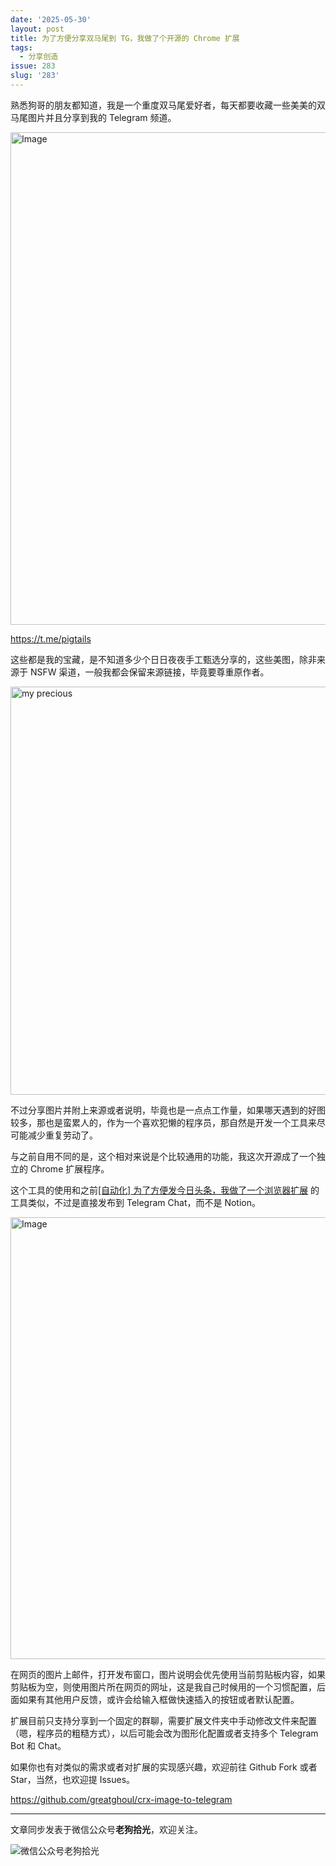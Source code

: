 ```yaml
---
date: '2025-05-30'
layout: post
title: 为了方便分享双马尾到 TG，我做了个开源的 Chrome 扩展
tags:
  - 分享创造
issue: 283
slug: '283'
---
```



熟悉狗哥的朋友都知道，我是一个重度双马尾爱好者，每天都要收藏一些美美的双马尾图片并且分享到我的 Telegram 频道。

<img width="1080" height="788" alt="Image" src="https://github.com/user-attachments/assets/2544efb8-cbab-46dc-bfd1-afb52fae8da9" />

https://t.me/pigtails

这些都是我的宝藏，是不知道多少个日日夜夜手工甄选分享的，这些美图，除非来源于 NSFW 渠道，一般我都会保留来源链接，毕竟要尊重原作者。

<img width="770" height="653" alt="my precious" src="https://github.com/user-attachments/assets/b1656328-1aed-4740-8267-e40af000ca76" />

不过分享图片并附上来源或者说明，毕竟也是一点点工作量，如果哪天遇到的好图较多，那也是蛮累人的，作为一个喜欢犯懒的程序员，那自然是开发一个工具来尽可能减少重复劳动了。

与之前自用不同的是，这个相对来说是个比较通用的功能，我这次开源成了一个独立的 Chrome 扩展程序。

这个工具的使用和之前[[自动化] 为了方便发今日头条，我做了一个浏览器扩展](https://www.anl.gg/post/280/) 的工具类似，不过是直接发布到 Telegram Chat，而不是 Notion。

<img width="1080" height="707" alt="Image" src="https://github.com/user-attachments/assets/c042f225-161c-4c24-b495-fd4c65b85ff2" />

在网页的图片上邮件，打开发布窗口，图片说明会优先使用当前剪贴板内容，如果剪贴板为空，则使用图片所在网页的网址，这是我自己时候用的一个习惯配置，后面如果有其他用户反馈，或许会给输入框做快速插入的按钮或者默认配置。

扩展目前只支持分享到一个固定的群聊，需要扩展文件夹中手动修改文件来配置（嗯，程序员的粗糙方式），以后可能会改为图形化配置或者支持多个 Telegram Bot 和 Chat。

如果你也有对类似的需求或者对扩展的实现感兴趣，欢迎前往 Github Fork 或者 Star，当然，也欢迎提  Issues。

https://github.com/greatghoul/crx-image-to-telegram


---

文章同步发表于微信公众号**老狗拾光**，欢迎关注。

![微信公众号老狗拾光](https://github.com/user-attachments/assets/1a652b8b-7f5b-4879-af52-65e1fe3f7b4d)
